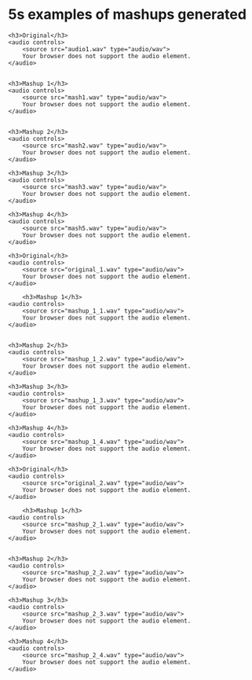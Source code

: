 <!DOCTYPE html>
<html lang="en">
<head>
    <meta charset="UTF-8">
    <meta name="viewport" content="width=device-width, initial-scale=1.0">
    <title>Audio Player</title>
</head>
<body>
    <h1>5s examples of mashups generated</h1>


    <h3>Original</h3>
    <audio controls>
        <source src="audio1.wav" type="audio/wav">
        Your browser does not support the audio element.
    </audio>


    <h3>Mashup 1</h3>
    <audio controls>
        <source src="mash1.wav" type="audio/wav">
        Your browser does not support the audio element.
    </audio>


    <h3>Mashup 2</h3>
    <audio controls>
        <source src="mash2.wav" type="audio/wav">
        Your browser does not support the audio element.
    </audio>
    
    <h3>Mashup 3</h3>
    <audio controls>
        <source src="mash3.wav" type="audio/wav">
        Your browser does not support the audio element.
    </audio>

    <h3>Mashup 4</h3>
    <audio controls>
        <source src="mash5.wav" type="audio/wav">
        Your browser does not support the audio element.
    </audio>

    <h3>Original</h3>
    <audio controls>
        <source src="original_1.wav" type="audio/wav">
        Your browser does not support the audio element.
    </audio>

        <h3>Mashup 1</h3>
    <audio controls>
        <source src="mashup_1_1.wav" type="audio/wav">
        Your browser does not support the audio element.
    </audio>


    <h3>Mashup 2</h3>
    <audio controls>
        <source src="mashup_1_2.wav" type="audio/wav">
        Your browser does not support the audio element.
    </audio>
    
    <h3>Mashup 3</h3>
    <audio controls>
        <source src="mashup_1_3.wav" type="audio/wav">
        Your browser does not support the audio element.
    </audio>

    <h3>Mashup 4</h3>
    <audio controls>
        <source src="mashup_1_4.wav" type="audio/wav">
        Your browser does not support the audio element.
    </audio>

    <h3>Original</h3>
    <audio controls>
        <source src="original_2.wav" type="audio/wav">
        Your browser does not support the audio element.
    </audio>

        <h3>Mashup 1</h3>
    <audio controls>
        <source src="mashup_2_1.wav" type="audio/wav">
        Your browser does not support the audio element.
    </audio>


    <h3>Mashup 2</h3>
    <audio controls>
        <source src="mashup_2_2.wav" type="audio/wav">
        Your browser does not support the audio element.
    </audio>
    
    <h3>Mashup 3</h3>
    <audio controls>
        <source src="mashup_2_3.wav" type="audio/wav">
        Your browser does not support the audio element.
    </audio>

    <h3>Mashup 4</h3>
    <audio controls>
        <source src="mashup_2_4.wav" type="audio/wav">
        Your browser does not support the audio element.
    </audio>
</body>
</html>
